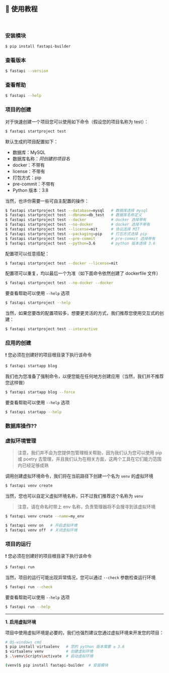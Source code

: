 
## 🚀 使用教程

<br>

### 安装模块

```sh
$ pip install fastapi-builder
```

### 查看版本

```sh
$ fastapi --version
```

### 查看帮助

```sh
$ fastapi --help
```

### 项目的创建

对于快速创建一个项目您可以使用如下命令（假设您的项目名称为 test）：

```sh
$ fastapi startproject test
```

默认生成的项目配置如下：

+ 数据库：MySQL
+ 数据库名称：*同创建的项目名*
+ docker：不带有
+ license：不带有
+ 打包方式：pip
+ pre-commit：不带有
+ Python 版本：3.8

当然，也许你需要一些可自主配置的操作：

```sh
$ fastapi startproject test --database=mysql   # 数据库选择 mysql
$ fastapi startproject test --dbname=db_test   # 数据库名称定义
$ fastapi startproject test --docker           # docker 选择带有
$ fastapi startproject test --no-docker        # docker 选择不带有
$ fastapi startproject test --license=mit      # 协议选择 MIT
$ fastapi startproject test --packaging=pip    # 打包方式选择 pip
$ fastapi startproject test --pre-commit       # pre-commit 选择带有
$ fastapi startproject test --python=3.6       # python 版本选择 3.6
```

配置项可以任意搭配：

```sh
$ fastapi startproject test --docker --license=mit
```

配置项可以重复，均以最后一个为准（如下面命令依然创建了 dockerfile 文件）

```sh
$ fastapi startproject test --no-docker --docker
```

要查看帮助可以使用 `--help` 选项

```sh
$ fastapi startproject --help
```

当然，如果您要改的配置项较多，想要更灵活的方式，我们推荐您使用交互式的创建：

```sh
$ fastapi startproject test --interactive
```

### 应用的创建

❗ 您必须在创建好的项目根目录下执行该命令

```sh
$ fastapi startapp blog
```

我们也为您准备了强制命令，以便您能在任何地方创建应用（当然，我们并不推荐您这样做）

```sh
$ fastapi startapp blog --force
```

要查看帮助可以使用 `--help` 选项

```sh
$ fastapi startapp --help
```

### 数据库操作??


### 虚拟环境管理

> 注意，我们并不会为您提供包管理相关帮助，因为我们认为您可以使用 pip 或 poetry 去管理，并且我们认为在相关方面，这两个工具在它们能力范围内已经足够成熟

调用创建虚拟环境命令，我们将在当前路径下创建一个名为 `venv` 的虚拟环境

```sh
$ fastapi venv create
```

当然，您也可以自定义虚拟环境名称，只不过我们推荐这个名称为 `venv`

> 注意，请在命名时带上 env 名称，负责管理器将不会搜寻到该虚拟环境

```sh
$ fastapi venv create --name=my_env
```

```sh
$ fastapi venv on   # 开启虚拟环境
$ fastapi venv off  # 关闭虚拟环境
```

### 项目的运行

❗ 您必须在创建好的项目根目录下执行该命令

```sh
$ fastapi run
```

当然，项目的运行可能出现异常情况，您可以通过 `--check` 参数检查运行环境

```sh
$ fastapi run --check
```

要查看帮助可以使用 `--help` 选项

```sh
$ fastapi run --help
```

<hr>

**1. 启用虚拟环境**

项目中使用虚拟环境是必要的，我们也强烈建议您通过虚拟环境来开发您的项目：

```sh
# OS-windows cmd
$ pip install virtualenv   # 您的 python 版本需要 ≥ 3.6
$ virtualenv venv          # 创建虚拟环境
$ .\venv\Scripts\activate  # 启动虚拟环境

(venv)$ pip install fastapi-builder  # 安装模块
```